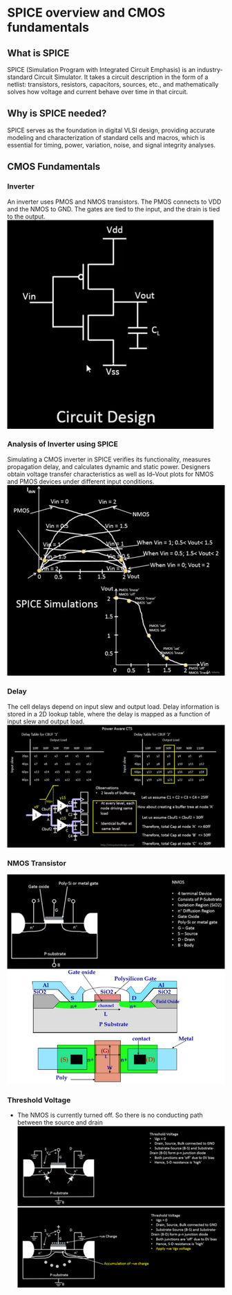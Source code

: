 # SPICE overview and CMOS fundamentals

## What is SPICE
SPICE (Simulation Program with Integrated Circuit Emphasis) is an industry-standard Circuit Simulator. It takes a circuit description in the form of a netlist: transistors, resistors, capacitors, sources, etc., and mathematically solves how voltage and current behave over time in that circuit.

## Why is SPICE needed? 
SPICE serves as the foundation in digital VLSI design, providing accurate modeling and characterization of standard cells and macros, which is essential for timing, power, variation, noise, and signal integrity analyses.

## CMOS Fundamentals

### Inverter 
An inverter uses PMOS and NMOS transistors. The PMOS connects to VDD and the NMOS to GND. The gates are tied to the input, and the drain is tied to the output. 
![img1](https://github.com/Dhruvid98/SFAL-VSD-SoC-Design/blob/main/Day%2014/Images/Intro/img1.png)

### Analysis of Inverter using SPICE
Simulating a CMOS inverter in SPICE verifies its functionality, measures propagation delay, and calculates dynamic and static power. Designers obtain voltage transfer characteristics as well as Id–Vout plots for NMOS and PMOS devices under different input conditions.
![img2](https://github.com/Dhruvid98/SFAL-VSD-SoC-Design/blob/main/Day%2014/Images/Intro/img2.png)

### Delay 
The cell delays depend on input slew and output load. Delay information is stored in a 2D lookup table, where the delay is mapped as a function of input slew and output load.
![img3](https://github.com/Dhruvid98/SFAL-VSD-SoC-Design/blob/main/Day%2014/Images/Intro/img3.png)

### NMOS Transistor
![img5](https://github.com/Dhruvid98/SFAL-VSD-SoC-Design/blob/main/Day%2014/Images/Intro/img5.png)
![img4](https://github.com/Dhruvid98/SFAL-VSD-SoC-Design/blob/main/Day%2014/Images/Intro/img4.png)

### Threshold Voltage
* The NMOS is currently turned off. So there is no conducting path between the source and drain 
![img6](https://github.com/Dhruvid98/SFAL-VSD-SoC-Design/blob/main/Day%2014/Images/Intro/img6.png)
![img7](https://github.com/Dhruvid98/SFAL-VSD-SoC-Design/blob/main/Day%2014/Images/Intro/img7.png)
